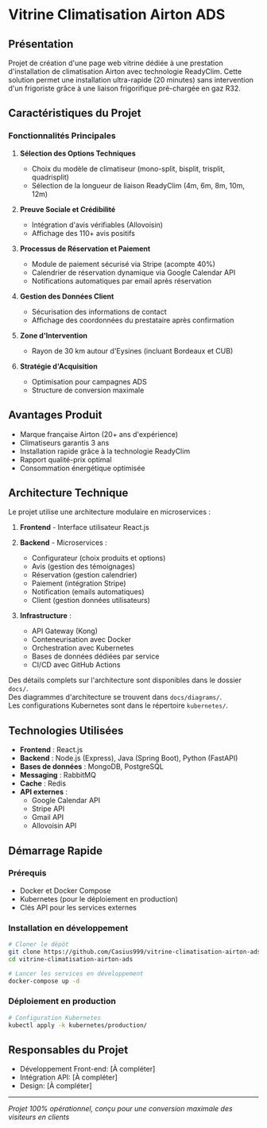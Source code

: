 # Vitrine Climatisation Airton ADS

## Présentation

Projet de création d'une page web vitrine dédiée à une prestation d'installation de climatisation Airton avec technologie ReadyClim. Cette solution permet une installation ultra-rapide (20 minutes) sans intervention d'un frigoriste grâce à une liaison frigorifique pré-chargée en gaz R32.

## Caractéristiques du Projet

### Fonctionnalités Principales

1. **Sélection des Options Techniques**
   - Choix du modèle de climatiseur (mono-split, bisplit, trisplit, quadrisplit)
   - Sélection de la longueur de liaison ReadyClim (4m, 6m, 8m, 10m, 12m)

2. **Preuve Sociale et Crédibilité**
   - Intégration d'avis vérifiables (Allovoisin)
   - Affichage des 110+ avis positifs

3. **Processus de Réservation et Paiement**
   - Module de paiement sécurisé via Stripe (acompte 40%)
   - Calendrier de réservation dynamique via Google Calendar API
   - Notifications automatiques par email après réservation

4. **Gestion des Données Client**
   - Sécurisation des informations de contact
   - Affichage des coordonnées du prestataire après confirmation

5. **Zone d'Intervention**
   - Rayon de 30 km autour d'Eysines (incluant Bordeaux et CUB)

6. **Stratégie d'Acquisition**
   - Optimisation pour campagnes ADS
   - Structure de conversion maximale

## Avantages Produit

- Marque française Airton (20+ ans d'expérience)
- Climatiseurs garantis 3 ans
- Installation rapide grâce à la technologie ReadyClim
- Rapport qualité-prix optimal
- Consommation énergétique optimisée

## Architecture Technique

Le projet utilise une architecture modulaire en microservices :

1. **Frontend** - Interface utilisateur React.js
2. **Backend** - Microservices :
   - Configurateur (choix produits et options)
   - Avis (gestion des témoignages)
   - Réservation (gestion calendrier)
   - Paiement (intégration Stripe)
   - Notification (emails automatiques)
   - Client (gestion données utilisateurs)

3. **Infrastructure** :
   - API Gateway (Kong)
   - Conteneurisation avec Docker
   - Orchestration avec Kubernetes
   - Bases de données dédiées par service
   - CI/CD avec GitHub Actions

Des détails complets sur l'architecture sont disponibles dans le dossier `docs/`.  
Des diagrammes d'architecture se trouvent dans `docs/diagrams/`.  
Les configurations Kubernetes sont dans le répertoire `kubernetes/`.  

## Technologies Utilisées

- **Frontend** : React.js
- **Backend** : Node.js (Express), Java (Spring Boot), Python (FastAPI)
- **Bases de données** : MongoDB, PostgreSQL
- **Messaging** : RabbitMQ
- **Cache** : Redis
- **API externes** :
  - Google Calendar API
  - Stripe API
  - Gmail API
  - Allovoisin API

## Démarrage Rapide

### Prérequis

- Docker et Docker Compose
- Kubernetes (pour le déploiement en production)
- Clés API pour les services externes

### Installation en développement

```bash
# Cloner le dépôt
git clone https://github.com/Casius999/vitrine-climatisation-airton-ads.git
cd vitrine-climatisation-airton-ads

# Lancer les services en développement
docker-compose up -d
```

### Déploiement en production

```bash
# Configuration Kubernetes
kubectl apply -k kubernetes/production/
```

## Responsables du Projet

- Développement Front-end: [À compléter]
- Intégration API: [À compléter]
- Design: [À compléter]

---

*Projet 100% opérationnel, conçu pour une conversion maximale des visiteurs en clients*